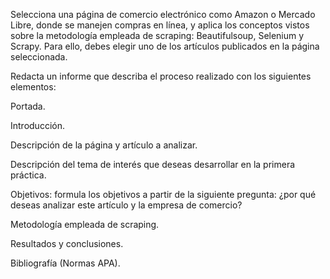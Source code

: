 Selecciona una página de comercio electrónico como Amazon o Mercado Libre, donde se manejen compras en línea, y aplica los conceptos vistos sobre la metodología empleada de scraping: Beautifulsoup, Selenium y Scrapy. Para ello, debes elegir uno de los artículos publicados en la página seleccionada.

Redacta un informe que describa el proceso realizado con los siguientes elementos: 

Portada.

Introducción.

Descripción de la página y artículo a analizar.

Descripción del tema de interés que deseas desarrollar en la primera práctica.

Objetivos: formula los objetivos a partir de la siguiente pregunta: ¿por qué deseas analizar este artículo y la empresa de comercio?

Metodología empleada de scraping.

Resultados y conclusiones.

Bibliografía (Normas APA).